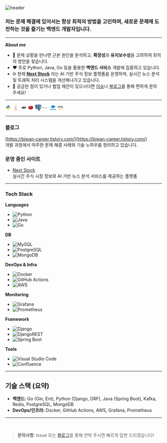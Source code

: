 ![header](https://capsule-render.vercel.app/api?type=cylinder&color=0e3c45&height=150&section=header&text=Welcome&fontColor=ffffff&fontSize=70&animation=fadeIn&fontAlignY=55)

### 저는 문제 해결에 있어서는 항상 최적의 방법을 고민하며, 새로운 문제에 도전하는 것을 즐기는 **백엔드 개발자**입니다.

---

**About me**

- 🔭 문제 상황을 만나면 근본 원인을 분석하고, **확장성**과 **유지보수성**을 고려하여 최적의 방안을 찾습니다.  
- ❤️ 주로 Python, Java, Go 등을 활용한 **백엔드 서비스** 개발에 집중하고 있습니다.  
- 🌐 현재 **[Next Stock](https://next-stock.com/)** 라는 AI 기반 주식 정보 플랫폼을 운영하며, 실시간 뉴스 분석 및 트래픽 처리 시스템을 개선해나가고 있습니다.  
- 💬 궁금한 점이 있거나 협업 제안이 있으시다면 [이슈](https://github.com/)나 [블로그](https://bjwan-career.tistory.com/)를 통해 편하게 문의 주세요!

---

<code><img height="20" alt="python" src="https://raw.githubusercontent.com/github/explore/master/topics/python/python.png"></code>
<code><img height="20" alt="java" src="https://raw.githubusercontent.com/github/explore/master/topics/java/java.png"></code>
<code><img height="20" alt="go" src="https://raw.githubusercontent.com/github/explore/master/topics/go/go.png"></code>
<code><img height="20" alt="redis" src="https://raw.githubusercontent.com/github/explore/master/topics/redis/redis.png"></code>
<code><img height="20" alt="postgresql" src="https://raw.githubusercontent.com/github/explore/master/topics/postgresql/postgresql.png"></code>
<code><img height="20" alt="mongodb" src="https://raw.githubusercontent.com/github/explore/master/topics/mongodb/mongodb.png"></code>
<code><img height="20" alt="docker" src="https://raw.githubusercontent.com/github/explore/master/topics/docker/docker.png"></code>
<code><img height="20" alt="aws" src="https://raw.githubusercontent.com/github/explore/master/topics/aws/aws.png"></code>

---

### 블로그
[https://bjwan-career.tistory.com/](https://bjwan-career.tistory.com/)  
개발 과정에서 마주한 문제 해결 사례와 기술 노하우를 정리하고 있습니다.

### 운영 중인 사이트
- [Next Stock](https://next-stock.com/)  
  실시간 주식 시장 정보와 AI 기반 뉴스 분석 서비스를 제공하는 플랫폼

---

### Tech Stack

**Languages**
- ![Python](https://img.shields.io/badge/-Python-333333?style=flat&logo=python)
- ![Java](https://img.shields.io/badge/-Java-333333?style=flat&logo=Java&logoColor=007396)
- ![Go](https://img.shields.io/badge/-Go-333333?style=flat&logo=Go&logoColor=00ADD8)

**DB**
- ![MySQL](https://img.shields.io/badge/-MySQL-333333?style=flat&logo=mysql)
- ![PostgreSQL](https://img.shields.io/badge/-PostgreSQL-333333?style=flat&logo=postgresql)
- ![MongoDB](https://img.shields.io/badge/-MongoDB-333333?style=flat&logo=mongodb)

**DevOps & Infra**
- ![Docker](https://img.shields.io/badge/-Docker-333333?style=flat&logo=docker)
- ![GitHub Actions](https://img.shields.io/badge/github%20actions-%232671E5.svg?style=flat&logo=githubactions&logoColor=white)
- ![AWS](https://img.shields.io/badge/-AWS-333333?style=flat&logo=amazon-aws)

**Monitoring**
- ![Grafana](https://img.shields.io/badge/-Grafana-333333?style=flat&logo=grafana)
- ![Prometheus](https://img.shields.io/badge/-Prometheus-333333?style=flat&logo=prometheus)

**Framework**
- ![Django](https://img.shields.io/badge/-Django-333333?style=flat&logo=django)
- ![DjangoREST](https://img.shields.io/badge/DJANGO-REST-ff1709?style=flat&logo=django&logoColor=white&color=ff1709&labelColor=gray)
- ![Spring Boot](https://img.shields.io/badge/-Spring%20Boot-333333?style=flat&logo=springboot)

**Tools**
- ![Visual Studio Code](https://img.shields.io/badge/-Visual%20Studio%20Code-333333?style=flat&logo=visual-studio-code&logoColor=007ACC)
- ![Confluence](https://img.shields.io/badge/-Confluence-333333?style=flat&logo=confluence)

---

## 기술 스택 (요약)
- **백엔드:** Go (Gin, Ent), Python (Django, DRF), Java (Spring Boot), Kafka, Redis, PostgreSQL, MongoDB  
- **DevOps/인프라:** Docker, GitHub Actions, AWS, Grafana, Prometheus

---

<br />

> **문의사항**: Issue 또는 [블로그](https://bjwan-career.tistory.com/)를 통해 연락 주시면 빠르게 답변 드리겠습니다!
